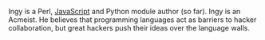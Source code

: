 Ingy is a Perl, [JavaScript](/JavaScript) and Python module author (so far). Ingy is an Acmeist. He believes that programming languages act as barriers to hacker collaboration, but great hackers push their ideas over the language walls.
